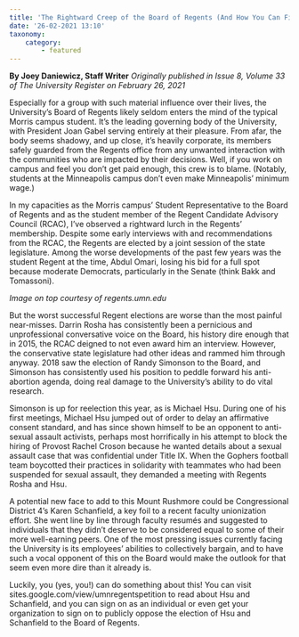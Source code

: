 ```yaml
---
title: 'The Rightward Creep of the Board of Regents (And How You Can Fight Back)'
date: '26-02-2021 13:10'
taxonomy:
    category:
        - featured
---
```


**By Joey Daniewicz, Staff Writer** _Originally published in Issue 8, Volume 33 of The University Register on February 26, 2021_

Especially for a group with such material influence over their lives, the University’s Board of Regents likely seldom enters the mind of the typical Morris campus student. It’s the leading governing body of the University, with President Joan Gabel serving entirely at their pleasure. From afar, the body seems shadowy, and up close, it’s heavily corporate, its members safely guarded from the Regents office from any unwanted interaction with the communities who are impacted by their decisions. Well, if you work on campus and feel you don’t get paid enough, this crew is to blame. (Notably, students at the Minneapolis campus don’t even make Minneapolis’ minimum wage.)

In my capacities as the Morris campus’ Student Representative to the Board of Regents and as the student member of the Regent Candidate Advisory Council (RCAC), I’ve observed a rightward lurch in the Regents’ membership. Despite some early interviews with and recommendations from the RCAC, the Regents are elected by a joint session of the state legislature. Among the worse developments of the past few years was the student Regent at the time, Abdul Omari, losing his bid for a full spot because moderate Democrats, particularly in the Senate (think Bakk and Tomassoni).

_Image on top courtesy of regents.umn.edu_

But the worst successful Regent elections are worse than the most painful near-misses. Darrin Rosha has consistently been a pernicious and unprofessional conversative voice on the Board, his history dire enough that in 2015, the RCAC deigned to not even award him an interview. However, the conservative state legislature had other ideas and rammed him through anyway. 2018 saw the election of Randy Simonson to the Board, and Simonson has consistently used his position to peddle forward his anti-abortion agenda, doing real damage to the University’s ability to do vital research.

Simonson is up for reelection this year, as is Michael Hsu. During one of his first meetings, Michael Hsu jumped out of order to delay an affirmative consent standard, and has since shown himself to be an opponent to anti-sexual assault activists, perhaps most horrifically in his attempt to block the hiring of Provost Rachel Croson because he wanted details about a sexual assault case that was confidential under Title IX. When the Gophers football team boycotted their practices in solidarity with teammates who had been suspended for sexual assault, they demanded a meeting with Regents Rosha and Hsu.

A potential new face to add to this Mount Rushmore could be Congressional District 4’s Karen Schanfield, a key foil to a recent faculty unionization effort. She went line by line through faculty resumés and suggested to individuals that they didn’t deserve to be considered equal to some of their more well-earning peers. One of the most pressing issues currently facing the University is its employees’ abilities to collectively bargain, and to have such a vocal opponent of this on the Board would make the outlook for that seem even more dire than it already is.

Luckily, you (yes, you!) can do something about this! You can visit sites.google.com/view/umnregentspetition to read about Hsu and Schanfield, and you can sign on as an individual or even get your organization to sign on to publicly oppose the election of Hsu and Schanfield to the Board of Regents.